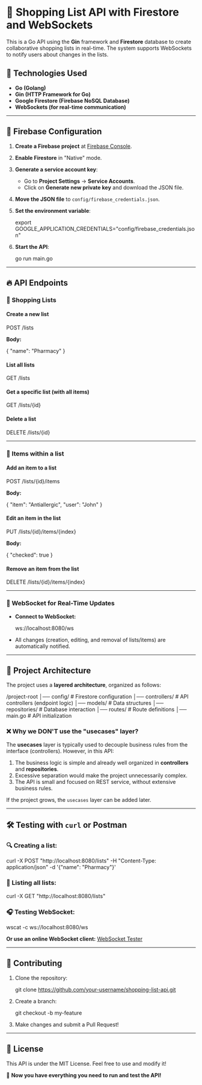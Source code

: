 # 📜 Shopping List API with Firestore and WebSockets

This is a Go API using the **Gin** framework and **Firestore** database to create collaborative shopping lists in real-time. The system supports WebSockets to notify users about changes in the lists.

## 📌 Technologies Used

- **Go (Golang)**
- **Gin (HTTP Framework for Go)**
- **Google Firestore (Firebase NoSQL Database)**
- **WebSockets (for real-time communication)**

---

## 🚀 Firebase Configuration

1. **Create a Firebase project** at [Firebase Console](https://console.firebase.google.com/).
2. **Enable Firestore** in "Native" mode.
3. **Generate a service account key**:
   - Go to **Project Settings** → **Service Accounts**.
   - Click on **Generate new private key** and download the JSON file.
4. **Move the JSON file** to `config/firebase_credentials.json`.
5. **Set the environment variable**:

   export GOOGLE_APPLICATION_CREDENTIALS="config/firebase_credentials.json"

6. **Start the API**:

   go run main.go

---

## 🔥 API Endpoints

### 📜 Shopping Lists

#### **Create a new list**

POST /lists

**Body:**

{
"name": "Pharmacy"
}

#### **List all lists**

GET /lists

#### **Get a specific list** (with all items)

GET /lists/{id}

#### **Delete a list**

DELETE /lists/{id}

---

### 🛒 Items within a list

#### **Add an item to a list**

POST /lists/{id}/items

**Body:**

{
"item": "Antiallergic",
"user": "John"
}

#### **Edit an item in the list**

PUT /lists/{id}/items/{index}

**Body:**

{
"checked": true
}

#### **Remove an item from the list**

DELETE /lists/{id}/items/{index}

---

### 📡 WebSocket for Real-Time Updates

- **Connect to WebSocket:**

  ws://localhost:8080/ws

- All changes (creation, editing, and removal of lists/items) are automatically notified.

---

## 🎯 Project Architecture

The project uses a **layered architecture**, organized as follows:

/project-root
│── config/ # Firestore configuration
│── controllers/ # API controllers (endpoint logic)
│── models/ # Data structures
│── repositories/ # Database interaction
│── routes/ # Route definitions
│── main.go # API initialization

### ❌ Why we **DON'T** use the "usecases" layer?

The **usecases** layer is typically used to decouple business rules from the interface (controllers). However, in this API:

1. The business logic is simple and already well organized in **controllers** and **repositories**.
2. Excessive separation would make the project unnecessarily complex.
3. The API is small and focused on REST service, without extensive business rules.

If the project grows, the `usecases` layer can be added later.

---

## 🛠 Testing with `curl` or Postman

### 🔍 Creating a list:

curl -X POST "http://localhost:8080/lists" -H "Content-Type: application/json" -d '{"name": "Pharmacy"}'

### 📌 Listing all lists:

curl -X GET "http://localhost:8080/lists"

### 🎧 Testing WebSocket:

wscat -c ws://localhost:8080/ws

**Or use an online WebSocket client:** [WebSocket Tester](https://www.piesocket.com/websocket-tester)

---

## 📢 Contributing

1. Clone the repository:

   git clone https://github.com/your-username/shopping-list-api.git

2. Create a branch:

   git checkout -b my-feature

3. Make changes and submit a Pull Request!

---

## 📄 License

This API is under the MIT License. Feel free to use and modify it!

🚀 **Now you have everything you need to run and test the API!**
